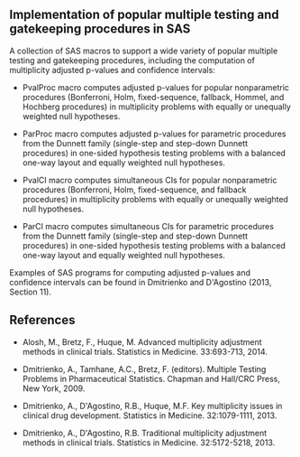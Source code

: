 ## Implementation of popular multiple testing and gatekeeping procedures in SAS 

A collection of SAS macros to support a wide variety of popular multiple testing and gatekeeping procedures, including the computation of multiplicity adjusted p-values and confidence intervals: 

* PvalProc macro computes adjusted p-values for popular nonparametric procedures (Bonferroni, Holm, fixed-sequence, fallback, Hommel, and Hochberg procedures) in multiplicity problems with equally or unequally weighted null hypotheses.

* ParProc macro computes adjusted p-values for parametric procedures from the Dunnett family (single-step and step-down Dunnett procedures) in one-sided hypothesis testing problems with a balanced one-way layout and equally weighted null hypotheses. 

* PvalCI macro computes simultaneous CIs for popular nonparametric procedures (Bonferroni, Holm, fixed-sequence, and fallback procedures) in multiplicity problems with equally or unequally weighted null hypotheses.

* ParCI macro computes simultaneous CIs for parametric procedures from the Dunnett family (single-step and step-down Dunnett procedures) in one-sided hypothesis testing problems with a balanced one-way layout and equally weighted null hypotheses.

Examples of SAS programs for computing adjusted p-values and confidence intervals can be found in Dmitrienko and D'Agostino (2013, Section 11).

## References

* Alosh, M., Bretz, F., Huque, M. Advanced multiplicity adjustment methods in clinical trials. Statistics in Medicine. 33:693-713, 2014.

* Dmitrienko, A., Tamhane, A.C., Bretz, F. (editors). Multiple Testing Problems in Pharmaceutical Statistics. Chapman and Hall/CRC Press, New York, 2009.

* Dmitrienko, A., D'Agostino, R.B., Huque, M.F. Key multiplicity issues in clinical drug development. Statistics in Medicine. 32:1079-1111, 2013.

* Dmitrienko, A., D'Agostino, R.B. Traditional multiplicity adjustment methods in clinical trials. Statistics in Medicine. 32:5172-5218, 2013.


